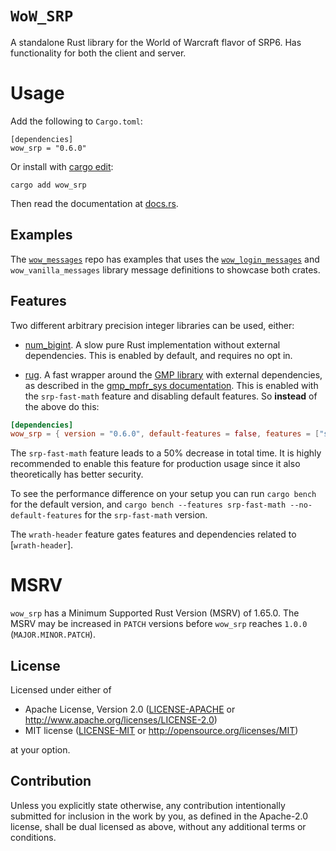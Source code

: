# `WoW_SRP`

A standalone Rust library for the World of Warcraft flavor of SRP6.
Has functionality for both the client and server.

# Usage

Add the following to `Cargo.toml`:

```
[dependencies]
wow_srp = "0.6.0"
```

Or install with [cargo edit](https://crates.io/crates/cargo-edit):
```
cargo add wow_srp
```

Then read the documentation at [docs.rs](https://docs.rs/wow_srp).


## Examples

The [`wow_messages`](https://github.com/gtker/wow_messages) repo has examples that uses the
[`wow_login_messages`](https://docs.rs/wow_login_messages/latest/wow_login_messages/)
and `wow_vanilla_messages` library message definitions to showcase both crates.

## Features

Two different arbitrary precision integer libraries can be used, either:

* [num_bigint](https://crates.io/crates/num-bigint). A slow pure Rust implementation without external dependencies. This is enabled by default, and requires no opt in.

* [rug](https://crates.io/crates/rug). A fast wrapper around the [GMP library](https://gmplib.org/) with external dependencies, as described in the [gmp_mpfr_sys documentation](https://docs.rs/gmp-mpfr-sys/1.4.6/gmp_mpfr_sys/index.html#building-on-gnulinux). This is enabled with the `srp-fast-math` feature and disabling default features. So **instead** of the above do this:

```toml
[dependencies]
wow_srp = { version = "0.6.0", default-features = false, features = ["srp-fast-math", "wrath-header"] }
```

The `srp-fast-math` feature leads to a 50% decrease in total time. It is highly recommended to enable
this feature for production usage since it also theoretically has better security.

To see the performance difference on your setup you can run `cargo bench` for the default version,
and `cargo bench --features srp-fast-math --no-default-features` for the `srp-fast-math` version.

The `wrath-header` feature gates features and dependencies related to [`wrath-header`].

# MSRV

`wow_srp` has a Minimum Supported Rust Version (MSRV) of 1.65.0.
The MSRV may be increased in `PATCH` versions before `wow_srp` reaches `1.0.0` (`MAJOR.MINOR.PATCH`).

## License

Licensed under either of

 * Apache License, Version 2.0
   ([LICENSE-APACHE](LICENSE-APACHE) or http://www.apache.org/licenses/LICENSE-2.0)
 * MIT license
   ([LICENSE-MIT](LICENSE-MIT) or http://opensource.org/licenses/MIT)

at your option.

## Contribution

Unless you explicitly state otherwise, any contribution intentionally submitted
for inclusion in the work by you, as defined in the Apache-2.0 license, shall be
dual licensed as above, without any additional terms or conditions.

